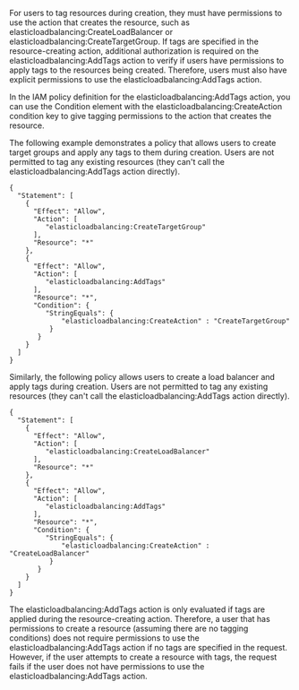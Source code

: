 For users to tag resources during creation, they must have permissions to use the action that creates the resource, such as elasticloadbalancing:CreateLoadBalancer or elasticloadbalancing:CreateTargetGroup. If tags are specified in the resource-creating action, additional authorization is required on the elasticloadbalancing:AddTags action to verify if users have permissions to apply tags to the resources being created. Therefore, users must also have explicit permissions to use the elasticloadbalancing:AddTags action.

In the IAM policy definition for the elasticloadbalancing:AddTags action, you can use the Condition element with the elasticloadbalancing:CreateAction condition key to give tagging permissions to the action that creates the resource.

The following example demonstrates a policy that allows users to create target groups and apply any tags to them during creation. Users are not permitted to tag any existing resources (they can't call the elasticloadbalancing:AddTags action directly).


```
{
  "Statement": [
    {
      "Effect": "Allow",
      "Action": [
         "elasticloadbalancing:CreateTargetGroup"
      ],
      "Resource": "*"
    },
    {
      "Effect": "Allow",
      "Action": [
         "elasticloadbalancing:AddTags"
      ],
      "Resource": "*",
      "Condition": {
         "StringEquals": {
             "elasticloadbalancing:CreateAction" : "CreateTargetGroup"
          }
       }
    }
  ]
}
```
        
Similarly, the following policy allows users to create a load balancer and apply tags during creation. Users are not permitted to tag any existing resources (they can't call the elasticloadbalancing:AddTags action directly).


```
{
  "Statement": [
    {
      "Effect": "Allow",
      "Action": [
         "elasticloadbalancing:CreateLoadBalancer"
      ],
      "Resource": "*"
    },
    {
      "Effect": "Allow",
      "Action": [
         "elasticloadbalancing:AddTags"
      ],
      "Resource": "*",
      "Condition": {
         "StringEquals": {
             "elasticloadbalancing:CreateAction" : "CreateLoadBalancer"
          }
       }
    }
  ]
}
```
        
The elasticloadbalancing:AddTags action is only evaluated if tags are applied during the resource-creating action. Therefore, a user that has permissions to create a resource (assuming there are no tagging conditions) does not require permissions to use the elasticloadbalancing:AddTags action if no tags are specified in the request. However, if the user attempts to create a resource with tags, the request fails if the user does not have permissions to use the elasticloadbalancing:AddTags action.